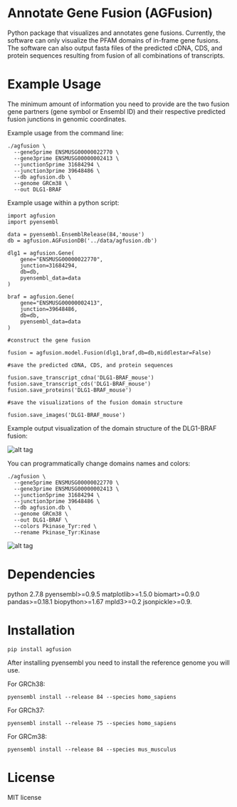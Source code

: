 # Annotate Gene Fusion (AGFusion)
Python package that visualizes and annotates gene fusions. Currently, the software can only visualize the PFAM domains of in-frame gene fusions. The software can also output fasta files of the predicted cDNA, CDS, and protein sequences resulting from fusion of all combinations of transcripts.

# Example Usage

The minimum amount of information you need to provide are the two fusion gene partners (gene symbol or Ensembl ID) and their respective predicted fusion junctions in genomic coordinates.

Example usage from the command line:

```
./agfusion \
  --gene5prime ENSMUSG00000022770 \
  --gene3prime ENSMUSG00000002413 \
  --junction5prime 31684294 \
  --junction3prime 39648486 \
  --db agfusion.db \
  --genome GRCm38 \
  --out DLG1-BRAF
```

Example usage within a python script:

```
import agfusion
import pyensembl

data = pyensembl.EnsemblRelease(84,'mouse')
db = agfusion.AGFusionDB('../data/agfusion.db')

dlg1 = agfusion.Gene(
    gene="ENSMUSG00000022770",
    junction=31684294,
    db=db,
    pyensembl_data=data
)

braf = agfusion.Gene(
    gene="ENSMUSG00000002413",
    junction=39648486,
    db=db,
    pyensembl_data=data
)

#construct the gene fusion

fusion = agfusion.model.Fusion(dlg1,braf,db=db,middlestar=False)

#save the predicted cDNA, CDS, and protein sequences

fusion.save_transcript_cdna('DLG1-BRAF_mouse')
fusion.save_transcript_cds('DLG1-BRAF_mouse')
fusion.save_proteins('DLG1-BRAF_mouse')

#save the visualizations of the fusion domain structure

fusion.save_images('DLG1-BRAF_mouse')
```

Example output visualization of the domain structure of the DLG1-BRAF fusion:

![alt tag](https://github.com/murphycj/AGFusion/blob/master/test/DLG1-BRAF/ENSMUST00000023454-ENSMUST00000002487.png)

You can programmatically change domains names and colors:

```
./agfusion \
  --gene5prime ENSMUSG00000022770 \
  --gene3prime ENSMUSG00000002413 \
  --junction5prime 31684294 \
  --junction3prime 39648486 \
  --db agfusion.db \
  --genome GRCm38 \
  --out DLG1-BRAF \
  --colors Pkinase_Tyr:red \
  --rename Pkinase_Tyr:Kinase
```

![alt tag](https://github.com/murphycj/AGFusion/blob/master/test/DLG1-BRAF/ENSMUST00000132176-ENSMUST00000002487.renam.recolor.png)

# Dependencies

python 2.7.8
pyensembl>=0.9.5
matplotlib>=1.5.0
biomart>=0.9.0
pandas>=0.18.1
biopython>=1.67
mpld3>=0.2
jsonpickle>=0.9.

# Installation

```
pip install agfusion
```

After installing pyensembl you need to install the reference genome you will use.

For GRCh38:

```
pyensembl install --release 84 --species homo_sapiens
```

For GRCh37:

```
pyensembl install --release 75 --species homo_sapiens
```

For GRCm38:

```
pyensembl install --release 84 --species mus_musculus
```

# License

MIT license